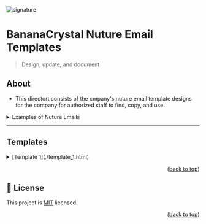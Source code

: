 
  <img src="https://files.slack.com/files-pri/T019PGLEKLM-F07C927AC59/bananacrystal-logo-full.png" alt="signature" >
<a name="readme-top"></a>

# BananaCrystal Nuture Email Templates
> Design, update, and document

## About
- This directort consists of the cmpany's nuture email template designs for the company for authorized staff to find, copy, and use.
 <details>
   <summary>Examples of Nuture Emails
 </summary>
    <ul>
  <li><strong>Educational Content:</strong> E Providing valuable information, tips, or tutorials related to the company’s products or industry.</li>
  <li><strong>ENewsletters:</strong> E Regular updates about company news, industry trends, and other relevant content.</li>
  <li><strong>EBlog Updates:</strong> Notifications about new blog posts or articles.</li>
</ul>
 </details>

---
## Templates
 <details>
   <summary>[Template 1](./template_1.html)
 </summary>
    <ul>
    <li><strong>Description:</strong> 
      <p> Sent after a customer places an order, confirming the details of their purchase.</p>
      <li>- See Demo</li>
      <li>- Get Code</li>
    </li>
  </ul>
 </details>
</ul>

 </details> 

<p align="right">(<a href="#readme-top">back to top</a>)</p>

<!-- LICENSE -->

## 📝 License <a name="license"></a>

This project is [MIT](./LICENSE.md) licensed.

<p align="right">(<a href="#readme-top">back to top</a>)</p>
